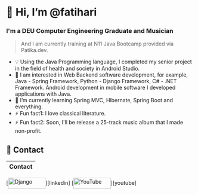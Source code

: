 # 👋 Hi, I’m @fatihari
### I'm a DEU Computer Engineering Graduate and Musician
> And I am currently training at N11 Java Bootcamp provided via Patika.dev.
- 💡  Using the Java Programming language, I completed my senior project in the field of health and society in Android Studio. 
- 👀 I am interested in Web Backend software development, for example, Java - Spring Framework, Python - Django Framework, C# - .NET Framework. Android development in mobile software I developed applications with Java. 
- 🌱 I’m currently learning Spring MVC, Hibernate, Spring Boot and everything.
- ⚡ Fun fact1: I love classical literature.
- ⚡ Fun fact2: Soon, I'll be release a 25-track music album that I made non-profit.


## 📱 Contact
Contact |
------------ |
[<img align="center" width="100px" height="30px" alt="Django" src="https://img.shields.io/badge/LinkedIn-0077B5?style=for-the-badge&logo=linkedin&logoColor=white" />][linkedin]
[<img align="center" width="100px" height="30px" alt="YouTube" src="https://img.shields.io/badge/YouTube-FF0000?style=for-the-badge&logo=youtube&logoColor=white" />][youtube]

